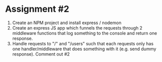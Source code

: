 # Assignment #2

1. Create an NPM project and install express / nodemon
2. Create an express JS app which funnels the requests through 2 middleware functions that log something to the console and return one response.
3. Handle requests to "/" and "/users" such that each requests only has one handler/middleware that does something with it (e.g. send dummy response). Comment out #2
